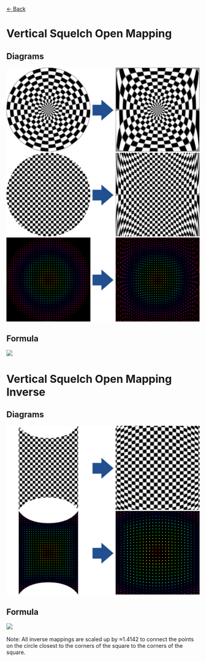 [<- Back](https://raw.githubusercontent.com/Kuuuube/Circular_Area/blob/main/wiki/mappings_index.md)

# Vertical Squelch Open Mapping

## Diagrams
![](https://raw.githubusercontent.com/Kuuuube/Circular_Area/main/wiki/images/mappings/square_vertical_squelch_open_mapping_circle_grid_thick_checkerboard.png)
![](https://raw.githubusercontent.com/Kuuuube/Circular_Area/main/wiki/images/mappings/square_vertical_squelch_open_mapping_square_grid_thick_checkerboard.png)
![](https://raw.githubusercontent.com/Kuuuube/Circular_Area/main/wiki/images/mappings/square_vertical_squelch_open_mapping_dot_grid_circle_rgb_gradient_circle.png)

## Formula
![](https://raw.githubusercontent.com/Kuuuube/Circular_Area/main/wiki/images/formulas/vertical_squelch_open_mapping_formula.png)




# Vertical Squelch Open Mapping Inverse

## Diagrams
![](https://raw.githubusercontent.com/Kuuuube/Circular_Area/main/wiki/images/mappings/circle_vertical_squelch_open_mapping_square_grid_circle_thick_checkerboard.png)
![](https://raw.githubusercontent.com/Kuuuube/Circular_Area/main/wiki/images/mappings/circle_vertical_squelch_open_mapping_dot_grid_square_rgb_gradient.png)

## Formula
![](https://raw.githubusercontent.com/Kuuuube/Circular_Area/main/wiki/images/formulas/vertical_squelch_open_mapping_inverse_formula.png)

Note: All inverse mappings are scaled up by ≈1.4142 to connect the points on the circle closest to the corners of the square to the corners of the square.